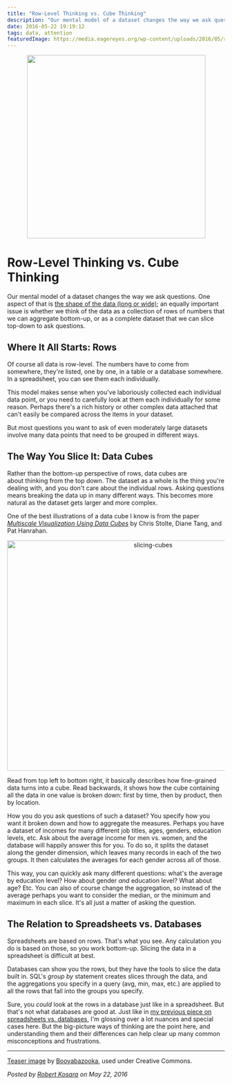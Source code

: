```yaml
---
title: "Row-Level Thinking vs. Cube Thinking"
description: "Our mental model of a dataset changes the way we ask questions. One aspect of that is the shape of the data (long or wide); an equally important issue is whether we think of the data as a collection of rows of numbers that we can aggregate bottom-up, or as a complete dataset that we can slice top-down to ask questions."
date: 2016-05-22 19:19:12
tags: data, attention
featuredImage: https://media.eagereyes.org/wp-content/uploads/2016/05/rubik_cube.png
---
```


<p align="center"><img src="https://media.eagereyes.org/wp-content/uploads/2016/05/rubik_cube.png" width="413" height="425" /></p>

# Row-Level Thinking vs. Cube Thinking

Our mental model of a dataset changes the way we ask questions. One aspect of that is <a href="https://eagereyes.org/basics/spreadsheet-thinking-vs-database-thinking">the shape of the data (long or wide)</a>; an equally important issue is whether we think of the data as a collection of rows of numbers that we can aggregate bottom-up, or as a complete dataset that we can slice top-down to ask questions.

## Where It All Starts: Rows

Of course all data is row-level. The numbers have to come from somewhere, they're listed, one by one, in a table or a database somewhere. In a spreadsheet, you can see them each individually.

This model makes sense when you've laboriously collected each individual data point, or you need to carefully look at them each individually for some reason. Perhaps there's a rich history or other complex data attached that can't easily be compared across the items in your dataset.

But most questions you want to ask of even moderately large datasets involve many data points that need to be grouped in different ways.

## The Way You Slice It: Data Cubes

Rather than the bottom-up perspective of rows, data cubes are about thinking from the top down. The dataset as a whole is the thing you're dealing with, and you don't care about the individual rows. Asking questions means breaking the data up in many different ways. This becomes more natural as the dataset gets larger and more complex.

One of the best illustrations of a data cube I know is from the paper <a href="http://graphics.stanford.edu/papers/pan_zoom/"><em>Multiscale Visualization Using Data Cubes</em></a> by Chris Stolte, Diane Tang, and Pat Hanrahan.

<p align="center"><img class="aligncenter size-medium wp-image-9291" src="https://media.eagereyes.org/wp-content/uploads/2016/05/slicing-cubes.png" alt="slicing-cubes" width="660" height="534" /></p>

Read from top left to bottom right, it basically describes how fine-grained data turns into a cube. Read backwards, it shows how the cube containing all the data in one value is broken down: first by time, then by product, then by location.

How you do you ask questions of such a dataset? You specify how you want it broken down and how to aggregate the measures. Perhaps you have a dataset of incomes for many different job titles, ages, genders, education levels, etc. Ask about the average income for men vs. women, and the database will happily answer this for you. To do so, it splits the dataset along the gender dimension, which leaves many records in each of the two groups. It then calculates the averages for each gender across all of those.

This way, you can quickly ask many different questions: what's the average by education level? How about gender <em>and</em> education level? What about age? Etc. You can also of course change the aggregation, so instead of the average perhaps you want to consider the median, or the minimum and maximum in each slice. It's all just a matter of asking the question.

## The Relation to Spreadsheets vs. Databases

Spreadsheets are based on rows. That's what you see. Any calculation you do is based on those, so you work bottom-up. Slicing the data in a spreadsheet is difficult at best.

Databases can show you the rows, but they have the tools to slice the data built in. SQL's <em>group by</em> statement creates slices through the data, and the aggregations you specify in a query (avg, min, max, etc.) are applied to all the rows that fall into the groups you specify.

Sure, you <em>could</em> look at the rows in a database just like in a spreadsheet. But that's not what databases are good at. Just like in <a href="https://eagereyes.org/basics/spreadsheet-thinking-vs-database-thinking">my previous piece on spreadsheets vs. databases</a>, I'm glossing over a lot nuances and special cases here. But the big-picture ways of thinking are the point here, and understanding them and their differences can help clear up many common misconceptions and frustrations.

<hr />

<a href="https://commons.wikimedia.org/wiki/File:Rubik%27s_cube.svg">Teaser image</a> by <a title="User:Booyabazooka" href="https://commons.wikimedia.org/wiki/User:Booyabazooka">Booyabazooka</a>, used under Creative Commons.


_Posted by <a href="/about">Robert Kosara</a> on May 22, 2016_


